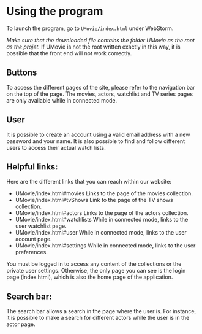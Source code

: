 # Using the program

To launch the program, go to `UMovie/index.html` under WebStorm.

*Make sure that the downloaded file contains the folder UMovie as the root as the projet.*
If UMovie is not the root written exactly in this way, it is possible that the front end will not work correctly.

## Buttons

To access the different pages of the site, please refer to the navigation bar on the top of the page. The movies, actors, watchlist and TV series pages are only available while in connected mode.

## User

It is possible to create an account using a valid email address with a new password and your name. It is also possible to find and follow different users to access their actual watch lists.

## Helpful links:

Here are the different links that you can reach within our website:

- UMovie/index.html#movies Links to the page of the movies collection. 
- UMovie/index.html#tvShows Link to the page of the TV shows collection.
- UMovie/index.html#actors Links to the page of the actors collection.
- UMovie/index.html#watchlists While in connected mode, links to the user watchlist page.
- UMovie/index.html#user While in connected mode, links to the user account page.
- UMovie/index.html#settings While in connected mode, links to the user preferences.

You must be logged in to access any content of the collections or the private user settings. Otherwise, the only page you can see is the login page (index.html), which is also the home page of the application.

## Search bar:

The search bar allows a search in the page where the user is. For instance, it is possible to make a search for different actors while the user is in the actor page. 
